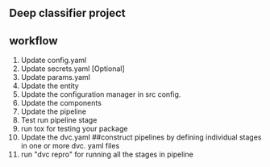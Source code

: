 ## Deep classifier project



## workflow

1. Update config.yaml
2. Update secrets.yaml [Optional]
3. Update params.yaml
4. Update the entity
5. Update the configuration manager in src config.
6. Update the components
7. Update the pipeline
8. Test run pipeline stage
9. run tox for testing your package
10. Update the dvc.yaml        ##construct pipelines by defining individual stages in one or more dvc. yaml files
11. run "dvc repro" for running all the stages in pipeline


<!-- ![]("./docs/images/Data Ingestion@2x (1).png") -->


